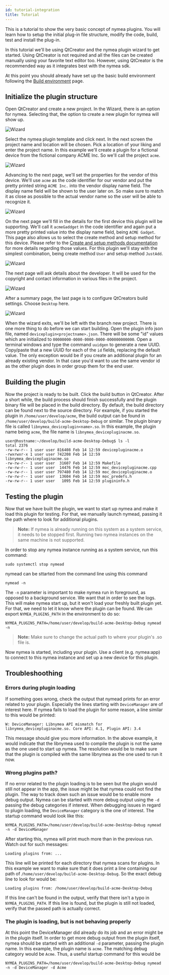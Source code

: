 ```yaml
---
id: tutorial-integration
title: Tutorial
---
```


This is a tutorial to show the very basic concept of nymea plugins. You will learn how to setup the initial plug-in file structure, modify the code, build, test and install the plug-in.

In this tutorial we'll be using QtCreator and the nymea plugin wizard to get started. Using QtCreator is not required and all the files can be created manually using your favorite text editor too. However, using QtCreator is the recommended way as it integrates best with the nymea sdk.

At this point you should already have set up the basic build environment following the [Build environment](docs/plugins/plugin-build-environment/) page.

## Initialize the plugin structure

Open QtCreator and create a new project. In the Wizard, there is an option for nymea. Selecting that, the option to create a new plugin for nymea will show up.

![Wizard](/img/wizard1.png)

Select the nymea plugin template and click next. In the next screen the project name and location will be chosen. Pick a location of your liking and enter the project name. In this example we'll create a plugin for a fictional device from the fictional company ACME Inc. So we'll call the project `acme`.

![Wizard](/img/wizard2.png)

Advancing to the next page, we'll set the properties for the vendor of this device. We'll use `acme` as the code identifier for our vendor and put the pretty printed string `ACME Inc.` into the vendor display name field. The display name field will be shown to the user later on. So make sure to match it as close as possible to the actual vendor name so the user will be able to recognize it.

![Wizard](/img/wizard3.png)

On the next page we'll fill in the details for the first device this plugin will be supporting. We'll call it `acmeGaddget` in the code identifier and again put a more pretty printed value into the display name field, being `ACME Gadget`. This page also allows us to select the create method and setup method for this device. Please refer to the [Create and setup methods documentation](http://docs-preview.nymea.io/docs/plugins/create-setup-methods/) for more details regarding those values. For this plugin we'll stay with the simplest combination, being create method `User` and setup method `JustAdd`.

![Wizard](/img/wizard4.png)

The next page will ask details about the developer. It will be used for the copyright and contact information in various files in the project.

![Wizard](/img/wizard5.png)

After a summary page, the last page is to configure QtCreators build settings. Choose `Desktop` here.

![Wizard](/img/wizard6.png)

When the wizard exits, we'll be left with the branch new project. There is one more thing to do before we can start building. Open the plugin info json file, named `deviceplugin<projectname>.json`. There will be some "id" values which are initialized to `00000000-0000-0000-0000-000000000000`. Open a terminal windows and type the command `uuidgen` to generate a new UUID. Copy/paste that a new UUID for each of the `id` fields, replacing the default value. The only exception would be if you create an additional plugin for an already existing vendor. In that case you'd want to use the same vendor id as the other plugin does in order group them for the end user.

## Building the plugin

Now the project is ready to be built. Click the build button in QtCreator. After a short while, the build process should finish successfully and the plugin binary file will be placed in the build directory. By default, the build directory can be found next to the source directory. For example, if you started the plugin in `/home/user/develop/acme`, the build output can be found in `/home/user/develop/build-acme-Desktop-Debug` or similar. The plugin binary file is called `libnymea_deviceplugin<name>.so`. In this example, the plugin name being `acme`, the file name is `libnymea_devicepluginacme.so`.

    user@hostname:~/develop/build-acme-Desktop-Debug$ ls -l
    total 2376
    -rw-rw-r-- 1 user user 816408 Feb 14 12:59 devicepluginacme.o
    -rwxrwxr-x 1 user user 742208 Feb 14 12:59 libnymea_devicepluginacme.so
    -rw-rw-r-- 1 user user  31607 Feb 14 12:59 Makefile
    -rw-rw-r-- 1 user user  14476 Feb 14 12:59 moc_devicepluginacme.cpp
    -rw-rw-r-- 1 user user 797480 Feb 14 12:59 moc_devicepluginacme.o
    -rw-rw-r-- 1 user user  13604 Feb 14 12:59 moc_predefs.h
    -rw-rw-r-- 1 user user   1095 Feb 14 12:59 plugininfo.h


## Testing the plugin

Now that we have built the plugin, we want to start up nymea and make it load this plugin for testing. For that, we manually launch nymead, passing it the path where to look for additional plugins.

> **Note:** If nymea is already running on this system as a system service, it needs to be stopped first. Running two nymea instances on the same machine is not supported.

In order to stop any nymea instance running as a system service, run this command:

    sudo systemctl stop nymead
    

nymead can be sttarted from the command line using this command

    nymead -n
    
The `-n` parameter is important to make nymea run in foreground, as opposed to a background service. We want that in order to see the logs. This will make nymea start up, but it won't load your freshly built plugin yet. For that, we need to let it know where the plugin can be found. We can export `NYMEA_PLUGINS_PATH` in the environment to do so:

    NYMEA_PLUGINS_PATH=/home/user/develop/build-acme-Desktop-Debug nymead -n
    
> **Note:** Make sure to change the actual path to where your plugin's .so file is.

Now nymea is started, including your plugin. Use a client (e.g. nymea:app) to connect to this nymea instance and set up a new device for this plugin.

## Troubleshoothing

### Errors during plugin loading

If something goes wrong, check the output that nymead prints for an error related to your plugin. Especially the lines starting with `DeviceManager` are of interest here. If nymea fails to load the plugin for some reason, a line similar to this would be printed:

    W: DeviceManager: Libnymea API mismatch for libnymea_devicepluginacme.so. Core API: 4.1, Plugin API: 3.4
    
This message should give you more information. In the above example, it would indicate that the libnymea used to compile the plugin is not the same as the one used to start up nymea. The resolution would be to make sure that the plugin is compiled with the same libnymea as the one used to run it now.


### Wrong plugins path?

If no error related to the plugin loading is to be seen but the plugin would still not appear in the app, the issue might be that nymea could not find the plugin. The way to track down such an issue would be to enable more debug output. Nymea can be started with more debug output using the `-d` passing the debug categories if interest. When debugging issues in regard to plugin loading, the `DeviceManager` category is the one of interest. The startup command would look like this:

    NYMEA_PLUGINS_PATH=/home/user/develop/build-acme-Desktop-Debug nymead -n -d DeviceManager
    
After starting this, nymea will print much more than in the previous run. Watch out for such messages:

    Loading plugins from: ...
    
This line will be printed for each directory that nymea scans for plugins. In this example we want to make sure that it does print a line containing our path of `/home/user/develop/build-acme-Desktop-Debug`. So the exact debug line to look for would be:

    Loading plugins from: /home/user/develop/build-acme-Desktop-Debug
    
If this line can't be found in the output, verify that there isn't a typo in `NYMEA_PLUGINS_PATH`. If this line is found, but the plugin is still not loaded, verify that the passed path is actually correct.

### The plugin is loading, but is not behaving properly

At this point the DeviceManager did already do its job and an error might be in the plugin itself. In order to get more debug output from the plugin itself, nymea should be started with an additional `-d` parameter, passing the plugin name. In this example, the plugin name is `acme`. The matching debug category would be `Acme`. Thus, a useful startup command for this would be

    NYMEA_PLUGINS_PATH=/home/user/develop/build-acme-Desktop-Debug nymead -n -d DeviceManager -d Acme
    
